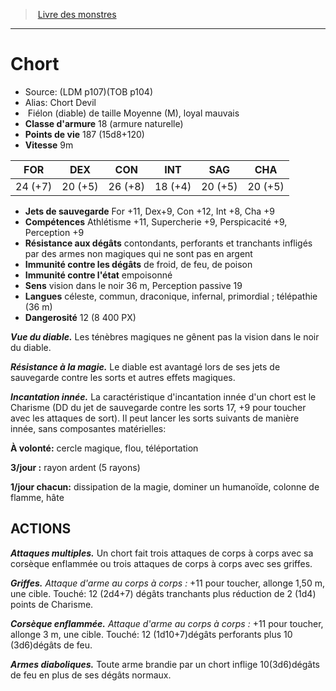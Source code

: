 ﻿> [Livre des monstres](tome_of_beasts.md)

---

# Chort

- Source: (LDM p107)(TOB p104)
- Alias: Chort Devil
-  Fiélon (diable) de taille Moyenne (M), loyal mauvais
- **Classe d'armure** 18 (armure naturelle)
- **Points de vie** 187 (15d8+120)
- **Vitesse** 9m

|FOR|DEX|CON|INT|SAG|CHA|
|---|---|---|---|---|---|
|24 (+7)|20 (+5)|26 (+8)|18 (+4)|20 (+5)|20 (+5)|

- **Jets de sauvegarde** For +11, Dex+9, Con +12, Int +8, Cha +9
- **Compétences** Athlétisme +11, Supercherie +9, Perspicacité +9, Perception +9
- **Résistance aux dégâts** contondants, perforants et tranchants infligés par des armes non magiques qui ne sont pas en argent
- **Immunité contre les dégâts** de froid, de feu, de poison
- **Immunité contre l'état** empoisonné
- **Sens** vision dans le noir 36 m, Perception passive 19
- **Langues** céleste, commun, draconique, infernal, primordial ; télépathie (36 m)
- **Dangerosité** 12 (8 400 PX)

**_Vue du diable._** Les ténèbres magiques ne gênent pas la vision dans le noir du diable.

**_Résistance à la magie._** Le diable est avantagé lors de ses jets de sauvegarde contre les sorts et autres effets magiques.

**_Incantation innée._** La caractéristique d'incantation innée d'un chort est le Charisme (DD du jet de sauvegarde contre les sorts 17, +9 pour toucher avec les attaques de sort). Il peut lancer les sorts suivants de manière innée, sans composantes matérielles:

**À volonté:** cercle magique, flou, téléportation

**3/jour :** rayon ardent (5 rayons)

**1/jour chacun:** dissipation de la magie, dominer un humanoïde, colonne de flamme, hâte

## ACTIONS

**_Attaques multiples._** Un chort fait trois attaques de corps à corps avec sa corsèque enflammée ou trois attaques de corps à corps avec ses griffes.

**_Griffes._** _Attaque d'arme au corps à corps :_ +11 pour toucher, allonge 1,50 m, une cible. Touché: 12 (2d4+7) dégâts tranchants plus réduction de 2 (1d4) points de Charisme.

**_Corsèque enflammée._** _Attaque d'arme au corps à corps :_ +11 pour toucher, allonge 3 m, une cible. Touché: 12 (1d10+7)dégâts perforants plus 10 (3d6)dégâts de feu.

**_Armes diaboliques._** Toute arme brandie par un chort inflige 10(3d6)dégâts de feu en plus de ses dégâts normaux.

